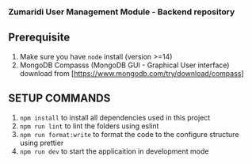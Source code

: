 ### Zumaridi User Management Module - Backend repository

## Prerequisite

1. Make sure you have `node` install (version >=14)
2. MongoDB Compasss (MongoDB GUI - Graphical User interface) download from [https://www.mongodb.com/try/download/compass]

## SETUP COMMANDS

1. `npm install` to install all dependencies used in this project
2. `npm run lint` to lint the folders using eslint
3. `npm run format:write` to format the code to the configure structure using prettier
4. `npm run dev` to start the applicaition in development mode
